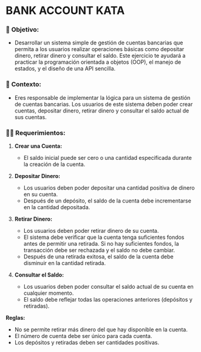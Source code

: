 # BANK ACCOUNT KATA

### 👀 **Objetivo:**

- Desarrollar un sistema simple de gestión de cuentas bancarias que permita a los usuarios realizar operaciones básicas como depositar dinero, retirar dinero y consultar el saldo. Este ejercicio te ayudará a practicar la programación orientada a objetos (OOP), el manejo de estados, y el diseño de una API sencilla.

### 🏁 **Contexto:**

- Eres responsable de implementar la lógica para un sistema de gestión de cuentas bancarias. Los usuarios de este sistema deben poder crear cuentas, depositar dinero, retirar dinero y consultar el saldo actual de sus cuentas.

### 😮‍💨 **Requerimientos:**

1. **Crear una Cuenta:**
    - El saldo inicial puede ser cero o una cantidad especificada durante la creación de la cuenta.
2. **Depositar Dinero:**
    - Los usuarios deben poder depositar una cantidad positiva de dinero en su cuenta.
    - Después de un depósito, el saldo de la cuenta debe incrementarse en la cantidad depositada.

3. **Retirar Dinero:**
    - Los usuarios deben poder retirar dinero de su cuenta.
    - El sistema debe verificar que la cuenta tenga suficientes fondos antes de permitir una retirada. Si no hay suficientes fondos, la transacción debe ser rechazada y el saldo no debe cambiar.
    - Después de una retirada exitosa, el saldo de la cuenta debe disminuir en la cantidad retirada.
4. **Consultar el Saldo:**
    - Los usuarios deben poder consultar el saldo actual de su cuenta en cualquier momento.
    - El saldo debe reflejar todas las operaciones anteriores (depósitos y retiradas).

**Reglas:**

- No se permite retirar más dinero del que hay disponible en la cuenta.
- El número de cuenta debe ser único para cada cuenta.
- Los depósitos y retiradas deben ser cantidades positivas.